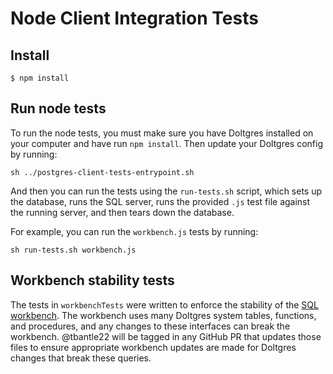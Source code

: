 # Node Client Integration Tests

## Install

```
$ npm install
```

## Run node tests

To run the node tests, you must make sure you have Doltgres installed on your computer and
have run `npm install`. Then update your Doltgres config by running:

```shell
sh ../postgres-client-tests-entrypoint.sh
```

And then you can run the tests using the `run-tests.sh` script, which sets up the database, runs the SQL server, runs the provided `.js` test file against the running server, and then tears down the database.

For example, you can run the `workbench.js` tests by running:

```shell
sh run-tests.sh workbench.js
```

## Workbench stability tests

The tests in `workbenchTests` were written to enforce the stability of the [SQL
workbench](https://github.com/dolthub/dolt-workbench). The workbench uses many Doltgres
system tables, functions, and procedures, and any changes to these interfaces can break
the workbench. @tbantle22 will be tagged in any GitHub PR that updates those files to
ensure appropriate workbench updates are made for Doltgres changes that break these
queries.
